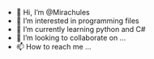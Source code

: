 - 👋 Hi, I’m @Mirachules
- 👀 I’m interested in programming files
- 🌱 I’m currently learning python and C#
- 💞️ I’m looking to collaborate on ...
- 📫 How to reach me ...

<!---
Mirachules/Mirachules is a ✨ special ✨ repository because its `README.md` (this file) appears on your GitHub profile.
You can click the Preview link to take a look at your changes.
--->
